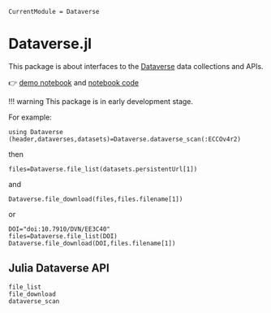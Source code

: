 ```@meta
CurrentModule = Dataverse
```

# Dataverse.jl

This package is about interfaces to the [Dataverse](https://dataverse.org) data collections and APIs.

👉 [demo notebook](notebook.html) and [notebook code](https://github.com/gdcc/Dataverse.jl/blob/main/docs/src/notebook.jl)

!!! warning
    This package is in early development stage.

For example:

```@example 1
using Dataverse
(header,dataverses,datasets)=Dataverse.dataverse_scan(:ECCOv4r2)
```

then

```@example 1
files=Dataverse.file_list(datasets.persistentUrl[1])
```

and 

```@example 1
Dataverse.file_download(files,files.filename[1])
```

or 

```@example 1
DOI="doi:10.7910/DVN/EE3C40"
files=Dataverse.file_list(DOI)
Dataverse.file_download(DOI,files.filename[1])
```

## Julia Dataverse API

```@docs
file_list
file_download
dataverse_scan
```

